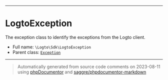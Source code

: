 ***

# LogtoException

The exception class to identify the exceptions from the Logto client.



* Full name: `\Logto\Sdk\LogtoException`
* Parent class: [`Exception`](../../Exception.md)






***
> Automatically generated from source code comments on 2023-08-11 using [phpDocumentor](http://www.phpdoc.org/) and [saggre/phpdocumentor-markdown](https://github.com/Saggre/phpDocumentor-markdown)
